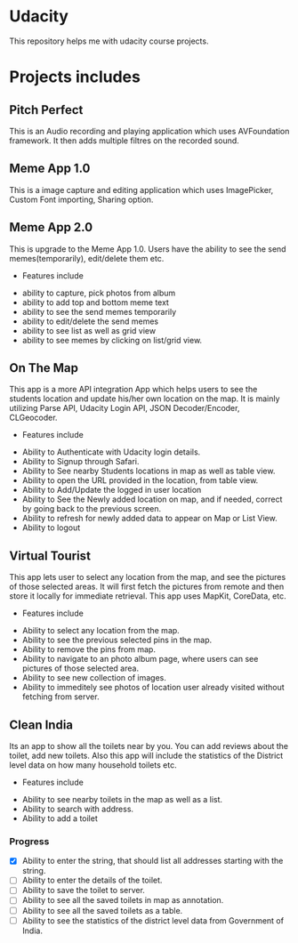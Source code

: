 # Udacity
This repository helps me with udacity course projects.

# Projects includes
## Pitch Perfect
This is an Audio recording and playing application which uses AVFoundation framework. It then adds multiple filtres on the recorded sound. 

## Meme App 1.0
This is a image capture and editing application which uses ImagePicker, Custom Font importing, Sharing option. 

## Meme App 2.0 
This is upgrade to the Meme App 1.0. Users have the ability to see the send memes(temporarily), edit/delete them etc. 
- Features include
* ability to capture, pick photos from album
* ability to add top and bottom meme text
* ability to see the send memes temporarily
* ability to edit/delete the send memes
* ability to see list as well as grid view
* ability to see memes by clicking on list/grid view.

## On The Map
This app is a more API integration App which helps users to see the students location and update his/her own location on the map. It is mainly utilizing Parse API, Udacity Login API, JSON Decoder/Encoder, CLGeocoder. 

- Features include
* Ability to Authenticate with Udacity login details.
* Ability to Signup through Safari.
* Ability to See nearby Students locations in map as well as table view.
* Ability to open the URL provided in the location, from table view.
* Ability to Add/Update the logged in user location
* Ability to See the Newly added location on map, and if needed, correct by going back to the previous screen.
* Ability to refresh for newly added data to appear on Map or List View.
* Ability to logout

## Virtual Tourist
This app lets user to select any location from the map, and see the pictures of those selected areas. It will first fetch the pictures from remote and then store it locally for immediate retrieval. This app uses MapKit, CoreData, etc. 

- Features include 
* Ability to select any location from the map.
* Ability to see the previous selected pins in the map. 
* Ability to remove the pins from map. 
* Ability to navigate to an photo album page, where users can see pictures of those selected area. 
* Ability to see new collection of images. 
* Ability to immeditely see photos of location user already visited without fetching from server. 

## Clean India
Its an app to show all the toilets near by you. You can add reviews about the toilet, add new toilets. Also this app will include the statistics of the District level data on how many household toilets etc. 

- Features include
* Ability to see nearby toilets in the map as well as a list.
* Ability to search with address.
* Ability to add a toilet

### Progress
* [x] Ability to enter the string, that should list all addresses starting with the string. 
* [ ] Ability to enter the details of the toilet.
* [ ] Ability to save the toilet to server.
* [ ] Ability to see all the saved toilets in map as annotation.
* [ ] Ability to see all the saved toilets as a table.
* [ ] Ability to see the statistics of the district level data from Government of India.
